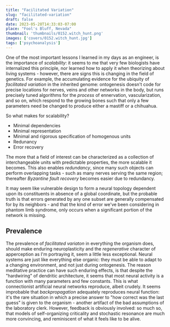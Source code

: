 ```yaml
---
title: "Facilitated Variation"
slug: "facilitated-variation"
draft: false
date: 2023-05-28T14:33:03-07:00
place: "Fool's Bluff, Nevada"
thumbnail: 'thumbnails/0152.witch_hunt.png'
images: ['covers/0152.witch_hunt.jpg']
tags: ['psychoanalysis']
---
```


One of the most important lessons I learned in my days as an engineer, is the importance of *scalability*: it seems to me that very few biologists have internalized this principle, nor learned how to apply it when theorizing about living systems - however, there are signs this is changing in the field of genetics. For example, the accumulating evidence for the ubiquity of *facilitated variation* in the inherited genome: ontogenesis doesn't code for precise locations for nerves, veins and other networks in the body, but runs precisely tuned algorithms for the *process* of ennervation, vascularization, and so on, which respond to the growing bones such that only a few parameters need be changed to produce either a mastiff or a chihuahua.

So what makes for scalability?

* Minimal dependencies
* Minimal representation
* Minimal and rigorous specification of homogenous units
* Redunancy
* Error recovery

The more that a field of interest can be characterized as a collection of interchangeable units with predictable properties, the more scalable it becomes. This also enables *redundancy*, since many such objects can perform overlapping tasks - such as many nerves serving the same region; thereafter *Byzantine fault recovery* becomes easier due to redundancy.

It may seem like vulnerable design to form a neural topology dependent upon its constituents in absence of a global coordinate, but the probable truth is that errors generated by any one subset are generally compensated for by its neighbors - and that the kind of error we've been considering in phantom limb syndrome, only occurs when a significant portion of the network is missing.

## Prevalence

The prevalence of *facilitated variaton* in everything the organism does, should make enduring neuroplasticity and the *regenerative* character of apperception as I'm portraying it, seem a little less exceptional. Neural systems are just like everything else organic: they must be able to adapt to a changing environment, and not just during ontogenesis. The reason meditative practice can have such enduring effects, is that despite the "hardwiring" of dendritic architecture, it seems that most neural activity is a function with many parameters and few constants. This is what connectionist artificial neural networks reproduce, albeit crudely. It seems improbable that *backpropagation* adequately reproduces neural function: it's the rare situation in which a precise answer to "how correct was the last guess" is given to the organism - another artifact of the bad assumptions of the laboratory clerk. However, feedback is obviously involved: so much so, that models of self-organizing criticality and stochastic resonance are much more convincing, and reminiscent of what it feels like to be alive.
